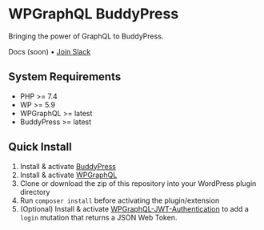 # WPGraphQL BuddyPress

Bringing the power of GraphQL to BuddyPress.

Docs (soon) • [Join Slack](https://wpgql-slack.herokuapp.com/)

## System Requirements

* PHP >= 7.4
* WP >= 5.9
* WPGraphQL >= latest
* BuddyPress >= latest

## Quick Install

1. Install & activate [BuddyPress](https://buddypress.org/)
2. Install & activate [WPGraphQL](https://www.wpgraphql.com/)
3. Clone or download the zip of this repository into your WordPress plugin directory
4. Run `composer install` before activating the plugin/extension
5. (Optional) Install & activate [WPGraphQL-JWT-Authentication](https://github.com/wp-graphql/wp-graphql-jwt-authentication) to add a `login` mutation that returns a JSON Web Token.
